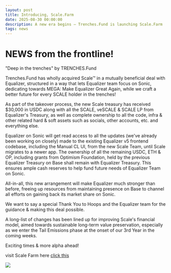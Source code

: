 ```yaml
---
layout: post
title: Introducing, Scale.Farm 
date: 2025-08-30 00:00:00
description: A new era begins ― Trenches.Fund is launching Scale.Farm
tags: news
---
```


# NEWS from the frontline!

"Deep in the trenches" by TRENCHES.Fund 

Trenches.Fund has wholly acquired Scale™ in a mutually beneficial deal with Equalizer, structured in a way that lets Equalizer team focus on Sonic, dedicating towards MEGA: Make Equalizer Great Again, while we craft a better future for every SCALE holder in the trenches!

As part of the takeover process, the new Scale treasury has received $30,000 in USDC along with all the SCALE, veSCALE & SCALE LP from Equalizer's Treasury, as well as complete ownership to all the code, infra & other related hard & soft assets such as socials, other accounts, etc. and everything else.

Equalizer on Sonic will get read access to all the updates (we've already been working on closely) made to the existing Equalizer v5 frontend codebase, including the Manual CL UI, from the new Scale Team, until Scale migrates to a newer app. The ownership of all the remaining USDC, ETH & OP, including grants from Optimism Foundation, held by the previous Equalizer Treasury on Base shall remain with Equalizer Treasury. This ensures ample cash reserves to help fund future needs of Equalizer Team on Sonic.

All-in-all, this new arrangement will make Equalizer much stronger than before, freeing up resources from maintaining presence on Base to channel all efforts on gaining back its market share on Sonic.

We want to say a special Thank You to Hoops and the Equalizer team for the guidance & making this deal possible.

A long-list of changes has been lined up for improving Scale's financial model, aimed towards sustainable long-term value preservation, especially as we enter the Tail Emissions phase at the onset of our 3rd Year in the coming weeks.

Exciting times & more alpha ahead!

visit Scale Farm here [click this](https://scale.farm)

![](https://scale.farm/scale/scale-police-banner.png)

